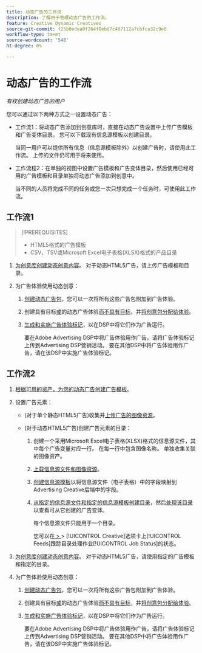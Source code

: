 ```yaml
---
title: 动态广告的工作流
description: 了解用于管理动态广告的工作流。
feature: Creative Dynamic Creatives
source-git-commit: f25b0edea0f264f8ebd7c487112a7cbfca32c9e0
workflow-type: tm+mt
source-wordcount: '548'
ht-degree: 0%

---
```


# 动态广告的工作流

*有权创建动态广告的用户*

您可以通过以下两种方式之一设置动态广告：

* 工作流1：将动态广告添加到创意库时，直接在动态广告设置中上传广告模板和广告变体目录。 您可以下载现有信息源模板以创建目录。

  当同一用户可以提供所有信息（信息源模板除外）以创建广告时，请使用此工作流。 上传的文件仍可用于将来使用。

* 工作流程2：在单独的视图中设置广告模板和广告变体目录，然后使用已经可用的广告模板和目录单独将动态广告添加到创意中。

  当不同的人员将完成不同的任务或您一次只想完成一个任务时，可使用此工作流。

## 工作流1

>[!PREREQUISITES]
>
>* HTML5格式的广告模板
>* CSV、TSV或Microsoft Excel电子表格(XLSX)格式的产品目录

1. [为创意库创建动态创意内容](/help/creative/creative-libraries/creative-add-dynamic.md)。 对于动态HTML5广告，请上传广告模板和目录。

1. 为广告体验使用动态创意：

   1. [创建动态广告包](/help/creative/creative-libraries/bundle-manage.md)，您可以一次将所有这些广告包附加到广告体验。

   1. 创建具有目标[或](/help/creative/experiences/experience-create-targeting.md)的动态广告体验[而不具有目标](/help/creative/experiences/experience-create-no-targeting.md)，并[将创意包分配给体验](/help/creative/experiences/experience-assign-creative-bundles.md)。

   1. [生成和实施广告体验标记](/help/creative/experiences/experience-tag-export.md)，以在DSP中将它们作为广告运行。

      要在Adobe Advertising DSP中将广告体验用作广告，请将广告体验标记上传到Advertising DSP营销活动。 要在其他DSP中将广告体验用作广告，请在该DSP中实施广告体验标记。

## 工作流2

1. [根据可用的资产，为您的动态广告创建广告模板](/help/creative/ad-templates/ad-template-manage.md)。

1. 设置广告元素：

   * (对于单个静态HTML5广告)收集并[上传广告的图像资源](/help/creative/feeds/asset-manage.md)。

   * (对于动态HTML5广告)创建广告元素的目录：

      1. 创建一个采用Microsoft Excel电子表格(XLSX)格式的信息源文件，其中每个广告变量对应一行。 在每一行中包含图像名称。 单独收集关联的图像资产。

      1. [上载信息源文件和图像资源](/help/creative/feeds/asset-manage.md)。

      1. [创建信息源模板](/help/creative/feeds/feed-template-manage.md)以将信息源文件（电子表格）中的字段映射到Advertising Creative后端中的字段。

      1. [从指定的信息源文件和指定的信息源模板创建目录](/help/creative/feeds/catalog-manage.md#feed-catalog-create)，然后[处理该目录](/help/creative/feeds/catalog-manage.md#feed-catalog-process)以查看可从它创建的广告变体。

         每个信息源文件只能用于一个目录。

         您可以在[ > ](/help/creative/feeds/job-status-track.md) > [!UICONTROL Creative]选项卡上[!UICONTROL Feeds]跟踪目录处理作业[!UICONTROL Job Status]的状态。

1. [为创意库创建动态创意内容](/help/creative/creative-libraries/creative-add-dynamic.md)。 对于动态HTML5广告，请使用指定的广告模板和指定的目录。

1. 为广告体验使用动态创意：

   1. [创建动态广告包](/help/creative/creative-libraries/bundle-manage.md)，您可以一次将所有这些广告包附加到广告体验。

   1. 创建具有目标[或](/help/creative/experiences/experience-create-targeting.md)的动态广告体验[而不具有目标](/help/creative/experiences/experience-create-no-targeting.md)，并[将创意包分配给体验](/help/creative/experiences/experience-assign-creative-bundles.md)。

   1. [生成和实施广告体验标记](/help/creative/experiences/experience-tag-export.md)，以在DSP中将它们作为广告运行。

      要在Adobe Advertising DSP中将广告体验用作广告，请将广告体验标记上传到Advertising DSP营销活动。 要在其他DSP中将广告体验用作广告，请在该DSP中实施广告体验标记。
